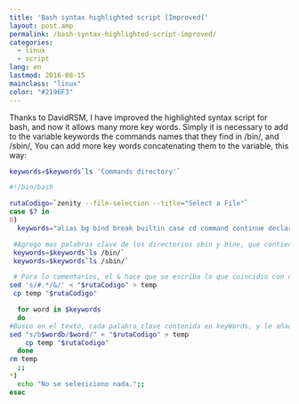 ```yaml
---
title: 'Bash syntax highlighted script [Improved]'
layout: post.amp
permalink: /bash-syntax-highlighted-script-improved/
categories:
  - linux
  - script
lang: en
lastmod: 2016-08-15
mainclass: "linux"
color: "#2196F3"
---
```


Thanks to DavidRSM, I have improved the highlighted syntax script for bash, and now it allows many more key words. Simply it is necessary to add to the variable keywords the commands names that they find in /bin/, and /sbin/, You can add more key words concatenating them to the variable, this way:

```bash
keywords=$keywords`ls 'Commands directory'`
```

```bash
#!/bin/bash

rutaCodigo=`zenity --file-selection --title="Select a File"`
case $? in
0)
  keywords="alias bg bind break builtin case cd command continue declare dirs disown do done elif else enable-in esac eval exec exit export fc fg fi for function getopts hash help history if jobs let local logout popd pushd read readonly return select set shift suspend test then time times trap type typeset ulimit umask unalias unset until wait while"

 #Agrego mas palabras clave de los directorios sbin y bine, que contienen comandos.
 keywords=$keywords`ls /bin/`
 keywords=$keywords`ls /sbin/`

 # Para lo comentarios, el & hace que se escriba lo que coincidio con el patron
sed 's/#.*/&/' < "$rutaCodigo" > temp
 cp temp "$rutaCodigo"

  for word in $keywords
  do
#Busco en el texto, cada palabra clave contenida en keyWords, y le añado la etiqueta span
sed "s/b$wordb/$word/" < "$rutaCodigo" > temp
    cp temp "$rutaCodigo"
  done
rm temp
  ;;
*)
  echo "No se seleciciono nada.";;
esac
```
